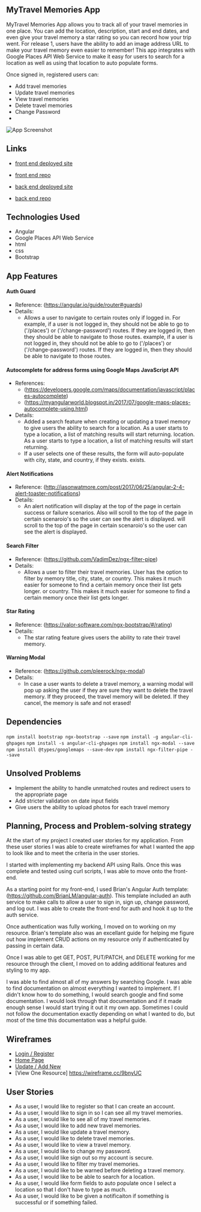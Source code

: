 ## MyTravel Memories App

MyTravel Memories App allows you to track all of your travel memories in one place. You can add the location, description, start and end dates, and even give your travel memory a star rating so you can record how your trip went. For release 1, users have the ability to add an image address URL to make your travel memory even easier to remember! This app integrates with Google Places API Web Service to make it easy for users to search for a location as well as using that location to auto populate forms.

Once signed in, registered users can:
- Add travel memories
- Update travel memories
- View travel memories
- Delete travel memories
- Change Password
-
![App Screenshot](https://i.imgur.com/ovsJTAH.png)

## Links

* [front end deployed site](https://cavallaroc9.github.io/capstone-client/)
* [front end repo](https://github.com/cavallaroc9/capstone-client)

* [back end deployed site](https://stormy-castle-68093.herokuapp.com/)
* [back end repo](https://github.com/cavallaroc9/capstone-rails-api)

## Technologies Used
* Angular
* Google Places API Web Service
* html
* css
* Bootstrap

## App Features
#### Auth Guard
* Reference: (https://angular.io/guide/router#guards)
* Details:
  - Allows a user to navigate to certain routes only if logged in. For example, if a user is not logged in, they should not be able to go to ('/places') or ('/change-password') routes. If they are logged in, then they should be able to navigate to those routes. example, if a user is not logged in, they should not be able to go to ('/places') or ('/change-password') routes. If they are logged in, then they should be able to navigate to those routes.
#### Autocomplete for address forms using Google Maps JavaScript API
* References:
  - (https://developers.google.com/maps/documentation/javascript/places-autocomplete)
  - (https://myangularworld.blogspot.in/2017/07/google-maps-places-autocomplete-using.html)
* Details:
  - Added a search feature when creating or updating a travel memory to give users the ability to search for a location. As a user starts to type a location, a list of matching results will start returning. location. As a user starts to type a location, a list of matching results will start returning.
  - If a user selects one of these results, the form will auto-populate with city, state, and country, if they exists. exists.
#### Alert Notifications
* Reference: (http://jasonwatmore.com/post/2017/06/25/angular-2-4-alert-toaster-notifications)
* Details:
  - An alert notification will display at the top of the page in certain success or failure scenarios. Also will scroll to the top of the page in certain scenaroio's so the user can see the alert is displayed. will scroll to the top of the page in certain scenaroio's so the user can see the alert is displayed.
#### Search Filter
* Reference: (https://github.com/VadimDez/ngx-filter-pipe)
* Details:
  - Allows a user to filter their travel memories. User has the option to filter by memory title, city, state, or country. This makes it much easier for someone to find a certain memory once their list gets longer. or country. This makes it much easier for someone to find a certain memory once their list gets longer.
#### Star Rating
* Reference: (https://valor-software.com/ngx-bootstrap/#/rating)
* Details:
  - The star rating feature gives users the ability to rate their travel memory.
#### Warning Modal
* Reference: (https://github.com/pleerock/ngx-modal)
* Details:
  - In case a user wants to delete a travel memory, a warning modal will pop up asking the user if they are sure they want to delete the travel memory. If they proceed, the travel memory will be deleted. If they cancel, the memory is safe and not erased!

## Dependencies
`npm install bootstrap ngx-bootstrap --save`
`npm install -g angular-cli-ghpages`
`npm install -s angular-cli-ghpages`
`npm install ngx-modal --save`
`npm install @types/googlemaps --save-dev`
`npm install ngx-filter-pipe --save`

## Unsolved Problems
* Implement the ability to handle unmatched routes and redirect users to the appropriate page
* Add stricter validation on date input fields
* Give users the ability to upload photos for each travel memory

## Planning, Process and Problem-solving strategy

At the start of my project I created user stories for my application. From these user stories I was able to create wireframes for what I wanted the app to look like and to meet the criteria in the user stories.

I started with implementing my backend API using Rails. Once this was complete and tested using curl scripts, I was able to move onto the front-end.

As a starting point for my front-end, I used Brian's Angular Auth template: (https://github.com/BrianLM/angular-auth). This template included an auth service to make calls to allow a user to sign in, sign up, change password, and log out. I was able to create the front-end for auth and hook it up to the auth service.

Once authentication was fully working, I moved on to working on my resource. Brian's template also was an excellant guide for helping me figure out how implement CRUD actions on my resource only if authenticated by passing in certain data.

Once I was able to get GET, POST, PUT/PATCH, and DELETE working for me resource through the client, I moved on to adding additional features and styling to my app.

I was able to find almost all of my answers by searching Google. I was able to find documentation on almost everything I wanted to implement. If I didn't know how to do something, I would search google and find some documentation. I would look through that documentation and if it made enough sense I would start trying it out it my own app. Sometimes I could not follow the documentation exactly depending on what I wanted to do, but most of the time this documentation was a helpful guide.


## Wireframes
* [Login / Register](https://wireframe.cc/rPpsQn)
* [Home Page](https://wireframe.cc/xLAWi6)
* [Update / Add New](https://wireframe.cc/jiuJcd)
* [View One Resource] https://wireframe.cc/9bnyUC

## User Stories
* As a user, I would like to register so that I can create an account.
* As a user, I would like to sign in so I can see all my travel memories.
* As a user, I would like to see all of my travel memories.
* As a user, I would like to add new travel memories.
* As a user, I would like update a travel memory.
* As a user, I would like to delete travel memories.
* As a user, I would like to view a travel memory.
* As a user, I would like to change my password.
* As a user, I would like sign out so my account is secure.
* As a user, I would like to filter my travel memories.
* As a user, I would like to be warned before deleting a travel memory.
* As a user, I would like to be able to search for a location.
* As a user, I would like form fields to auto populate once I select a location so that I don't have to type as much.
* As a user, I would like to be given a notificaiton if something is successful or if something failed.
